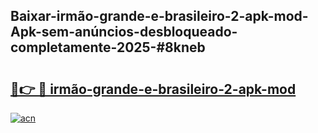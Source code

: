 ## Baixar-irmão-grande-e-brasileiro-2-apk-mod-Apk-sem-anúncios-desbloqueado-completamente-2025-#8kneb

# <h2><a href="https://ainizakaria.my?title=irmão-grande-e-brasileiro-2-apk-mod&ref=20M">🔗👉 🔴 irmão-grande-e-brasileiro-2-apk-mod</a></h2>

[![acn](https://github.com/user-attachments/assets/0f9c940e-d8b0-45ae-aac7-cd30a18b3e1c)](https://ainizakaria.my?title=irmão-grande-e-brasileiro-2-apk-mod&ref=20M)

